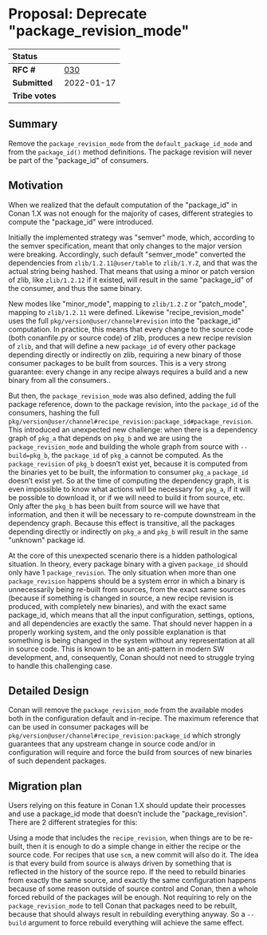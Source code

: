 # Proposal: Deprecate "package_revision_mode"


| **Status**        |                                                   |
|:------------------|:--------------------------------------------------|
| **RFC #**         | [030](https://github.com/conan-io/tribe/pull/30)  |
| **Submitted**     | 2022-01-17                                        |
| **Tribe votes**   |                                                   |


## Summary

Remove the ``package_revision_mode`` from the ``default_package_id_mode`` and from the ``package_id()`` method definitions. The package revision will never be part of the "package_id" of consumers.


## Motivation

When we realized that the default computation of the "package_id" in Conan 1.X was not enough for the majority of cases, different strategies to compute the "package_id" were introduced.

Initially the implemented strategy was "semver" mode, which, according to the semver specification, meant that only changes to the major version were breaking. Accordingly, such default "semver_mode" converted the dependencies from ``zlib/1.2.11@user/table`` to ``zlib/1.Y.Z``, and that was the actual string being hashed. That means that using a minor or patch version of zlib, like ``zlib/1.2.12`` if it existed, will result in the same "package_id" of the consumer, and thus the same binary.

New modes like "minor_mode", mapping to ``zlib/1.2.Z`` or "patch_mode", mapping to ``zlib/1.2.11`` were defined. Likewise  "recipe_revision_mode" uses the full ``pkg/version@user/channel#revision`` into the "package_id" computation. In practice, this means that every change to the source code (both conanfile.py or source code) of zlib, produces a new recipe revision of ``zlib``, and that will define a new ``package_id`` of every other package depending directly or indirectly on zlib, requiring a new binary of those consumer packages to be built from sources. This is a very strong guarantee: every change in any recipe always requires a build and a new binary from all the consumers..

But then, the ``package_revision_mode`` was also defined, adding the full package reference, down to the package revision, into the ``package_id`` of the consumers, hashing the full ``pkg/version@user/channel#recipe_revision:package_id#package_revision``. This introduced an unexpected new challenge: when there is a dependency graph of ``pkg_a`` that depends on ``pkg_b`` and we are using the ``package_revision_mode`` and building the whole graph from source with ``--build=pkg_b``, the ``package_id`` of ``pkg_a`` cannot be computed. As the ``package_revision`` of ``pkg_b`` doesn’t exist yet, because it is computed from the binaries yet to be built, the information to consumer ``pkg_a`` ``package_id`` doesn’t exist yet. So at the time of computing the dependency graph, it is even impossible to know what actions will be necessary for ``pkg_a``, if it will be possible to download it, or if we will need to build it from source, etc. Only after the ``pkg_b`` has been built from source will we have that information, and then it will be necessary to re-compute downstream in the dependency graph. Because this effect is transitive, all the packages depending directly or indirectly on ``pkg_a`` and ``pkg_b`` will result in the same "unknown" package id.

At the core of this unexpected scenario there is a hidden pathological situation. In theory, every package binary with a given ``package_id`` should only have 1 ``package_revision``. The only situation when more than one ``package_revision`` happens should be a system error in which a binary is unnecessarily being re-built from sources, from the exact same sources (because if something is changed in source, a new recipe revision is produced, with completely new binaries), and with the exact same package_id, which means that all the input configuration, settings, options, and all dependencies are exactly the same. That should never happen in a properly working system, and the only possible explanation is that something is being changed in the system without any representation at all in source code. This is known to be an anti-pattern in modern SW development, and, consequently, Conan should not need to struggle trying to handle this challenging case.


## Detailed Design

Conan will remove the ``package_revision_mode`` from the available modes both in the configuration default and in-recipe. The maximum reference that can be used in consumer packages will be ``pkg/version@user/channel#recipe_revision:package_id`` which strongly guarantees that any upstream change in source code and/or in configuration will require and force the build from sources of new binaries of such dependent packages.


## Migration plan

Users relying on this feature in Conan 1.X should update their processes and use a package_id mode that doesn’t include the "package_revision". There are 2 different strategies for this:

Using a mode that includes the ``recipe_revision``, when things are to be re-built, then it is enough to do a simple change in either the recipe or the source code. For recipes that use ``scm``, a new commit will also do it. The idea is that every build from source is always driven by something that is reflected in the history of the source repo.
If the need to rebuild binaries from exactly the same source, and exactly the same configuration happens because of some reason outside of source control and Conan, then a whole forced rebuild of the packages will be enough. Not requiring to rely on the ``package_revision_mode`` to tell Conan that packages need to be rebuilt, because that should always result in rebuilding everything anyway. So a ``--build`` argument to force rebuild everything will achieve the same effect.
